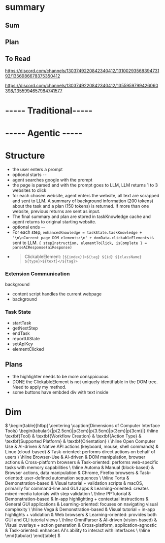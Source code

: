 
# summary
## Sum

## Plan


## To Read
https://discord.com/channels/1303749220842340412/1310029356839473192/1356986678375350412

https://discord.com/channels/1303749220842340412/1355959799426060398/1355994657984741577



# ----- Traditional----- 







# ----- Agentic ----- 


# Structure
- the user enters a prompt
- optional starts -- 
- agent searches google with the prompt
- the page is parsed and with the prompt goes to LLM, LLM returns 1 to 3 websites to click
- for each chosen website, agent enters the website, all text are scrapped and sent to LLM. A summary of background information (200 tokens) about the task and a plan (150 tokens) is returned. If more than one website, previous returns are sent as input. 
- The final summary and plan are stored in taskKnowledge cache and agent returns to original starting website.
- optional ends -- 
- For each step, `enhancedKnowledge = taskState.taskKnowledge + '\n\nCurrent page DOM elements:\n' + domData.clickableElements` is sent to LLM. `{ stepInstruction, elementToClick, isComplete } = parseAIResponse(aiResponse)`
- > ClickableElement: `[${index}]<${tag} ${id} ${className} ${type}>${text}</${tag}>`

### Extension Communication
background
- content script handles the current webpage
- background 

### Task State
- startTask
- getNextStep
- endTask
- reportUIState
- setApiKey
- elementClicked


## Plans
- the highlighter needs to be more consppicuous
- DONE the ClickableElement is not uniquely identifiable in the DOM tree. Need to apply my method.
- some buttons have embded div with text inside



# Dim
$
\begin{table}[htbp]
\centering
\caption{Dimensions of Computer Interface Tools}
\begin{tabular}{|p{2.5cm}|p{3cm}|p{3.5cm}|p{3cm}|p{3cm}|}
\hline
\textbf{Tool} & \textbf{Workflow Creation} & \textbf{Action Type} & \textbf{Supported Platform} & \textbf{Orientation} \\
\hline
Open Computer Use & AI-driven & Native API actions (keyboard, mouse, shell commands) & Linux (cloud-based) & Task-oriented: performs direct actions on behalf of users \\
\hline
Browser-Use & AI-driven & DOM manipulation, browser actions & Cross-platform browsers & Task-oriented: performs web-specific tasks with memory capabilities \\
\hline
Automa & Manual (block-based) & Browser actions, data manipulation & Chrome, Firefox browsers & Task-oriented: user-defined automation sequences \\
\hline
Torta & Demonstration-based & Visual tutorial + validation scripts & macOS, primarily for command-line and GUI apps & Learning-oriented: creates mixed-media tutorials with step validation \\
\hline
PPTutorial & Demonstration-based & In-app highlighting + contextual instructions & General GUI applications & Learning-oriented: focuses on navigating visual complexity \\
\hline
Vega & Demonstration-based & Visual tutorial + in-app highlights + validation & Web browsers & Learning-oriented: provides both GUI and CLI tutorial views \\
\hline
OmniParser & AI-driven (vision-based) & Visual overlays + action generation & Cross-platform, application-agnostic & Task-oriented: enhances AI's ability to interact with interfaces \\
\hline
\end{tabular}
\end{table}
$